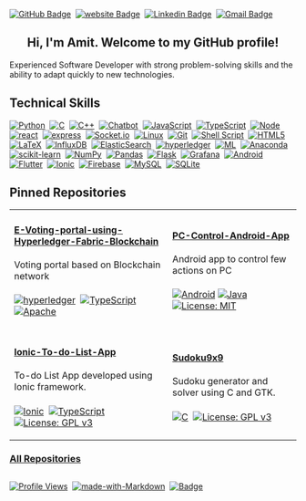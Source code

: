 
[website]: https://amitp98.github.io
[linkedin]: https://linkedin.com/
[mail]: mailto:@gmail.com
[github]: https://github.com/amitp98
[Markdown]: https://www.markdownguide.org/
[LICENSE]: https://github.com/amitp98/amitp98/blob/main/LICENSE

[![GitHub Badge](https://img.shields.io/badge/GitHub-100000?style=for-the-badge&logo=github&logoColor=white)][github]&nbsp;
[![website Badge](https://img.shields.io/badge/website-013243?style=for-the-badge&logo=&logoColor=white)][website]&nbsp;
[![Linkedin Badge](https://img.shields.io/badge/LinkedIn-0072b1?style=for-the-badge&logo=linkedin&logoColor=white)][linkedin]&nbsp;
[![Gmail Badge](https://img.shields.io/badge/Gmail-D14836?style=for-the-badge&logo=gmail&logoColor=white)][mail]&nbsp;

<!--
[![website Badge](https://img.shields.io/badge/website-000000?style=for-the-badge&logo=About.me&logoColor=white)][website]&nbsp;
-->

<h2 align="center"> Hi, I'm Amit. Welcome to my GitHub profile!</h1>

Experienced Software Developer with strong problem-solving skills and the ability to adapt quickly to new technologies.

## Technical Skills

[![Python](https://img.shields.io/badge/Python-3776AB?style=for-the-badge&logo=python&logoColor=white)][github]&nbsp;
[![C](https://img.shields.io/badge/C-%23013243.svg?style=for-the-badge&logo=&logoColor=white)][github]&nbsp;
[![C++](https://img.shields.io/badge/C%2B%2B-%23013243.svg?style=for-the-badge&logo=&logoColor=white)][github]&nbsp;
[![Chatbot](https://img.shields.io/badge/Chatbot-1877F2?style=for-the-badge&logo=dependabot&logoColor=white)][github]&nbsp;
[![JavaScript](https://img.shields.io/badge/JavaScript-F7DF1E?style=for-the-badge&logo=javascript&logoColor=black)][github]&nbsp;
[![TypeScript](https://img.shields.io/badge/TypeScript-007ACC?style=for-the-badge&logo=typescript&logoColor=white)][github]&nbsp;
[![Node](https://img.shields.io/badge/node.js-6DA55F?style=for-the-badge&logo=node.js&logoColor=white)][github]&nbsp;
[![react](https://img.shields.io/badge/react-%2320232a.svg?style=for-the-badge&logo=react&logoColor=%2361DAFB)][github]&nbsp;
[![express](https://img.shields.io/badge/express.js-%23404d59.svg?style=for-the-badge&logo=express&logoColor=%2361DAFB)][github]&nbsp;
[![Socket.io](https://img.shields.io/badge/Socket.io-330F63?style=for-the-badge&logo=socket.io&badgeColor=010101)][github]&nbsp;
[![Linux](https://img.shields.io/badge/Linux-FCC624?style=for-the-badge&logo=linux&logoColor=black)][github]&nbsp;
[![Git](https://img.shields.io/badge/git-%23F05033.svg?style=for-the-badge&logo=git&logoColor=white)][github]&nbsp;
[![Shell Script](https://img.shields.io/badge/shell_script-%23121011.svg?style=for-the-badge&logo=gnu-bash&logoColor=white)][github]&nbsp;
[![HTML5](https://img.shields.io/badge/html5-%23E34F26.svg?style=for-the-badge&logo=html5&logoColor=white)][github]&nbsp;
[![LaTeX](https://img.shields.io/badge/latex-%23008080.svg?style=for-the-badge&logo=latex&logoColor=white)][github]&nbsp;
[![InfluxDB](https://img.shields.io/badge/InfluxDB-%233880FF?style=for-the-badge&logo=InfluxDB&logoColor=white)][github]&nbsp;
[![ElasticSearch](https://img.shields.io/badge/-ElasticSearch-005571?style=for-the-badge&logo=elasticsearch)][github]&nbsp;
[![hyperledger](https://img.shields.io/badge/hyperledger-2F3134?style=for-the-badge&logo=hyperledger&logoColor=white)][github]&nbsp;
[![ML](https://img.shields.io/badge/Machine_Learning-%23013243.svg?style=for-the-badge&logo=&logoColor=white)][github]&nbsp;
[![Anaconda](https://img.shields.io/badge/Anaconda-%2344A833.svg?style=for-the-badge&logo=anaconda&logoColor=white)][github]&nbsp;
[![scikit-learn](https://img.shields.io/badge/scikit--learn-%23F7931E.svg?style=for-the-badge&logo=scikit-learn&logoColor=white)][github]&nbsp;
[![NumPy](https://img.shields.io/badge/numpy-%23013243.svg?style=for-the-badge&logo=numpy&logoColor=white)][github]&nbsp;
[![Pandas](https://img.shields.io/badge/pandas-%23150458.svg?style=for-the-badge&logo=pandas&logoColor=white)][github]&nbsp;
[![Flask](https://img.shields.io/badge/flask-%23000.svg?style=for-the-badge&logo=flask&logoColor=white)][github]&nbsp;
[![Grafana](https://img.shields.io/badge/grafana-%23F46800.svg?style=for-the-badge&logo=grafana&logoColor=white)][github]&nbsp;
[![Android](https://img.shields.io/badge/Android-3DDC84?style=for-the-badge&logo=android&logoColor=white)][github]&nbsp;
[![Flutter](https://img.shields.io/badge/Flutter-%2302569B.svg?style=for-the-badge&logo=Flutter&logoColor=white)][github]&nbsp;
[![Ionic](https://img.shields.io/badge/Ionic-%233880FF.svg?style=for-the-badge&logo=Ionic&logoColor=white)][github]&nbsp;
[![Firebase](https://img.shields.io/badge/firebase-%23039BE5.svg?style=for-the-badge&logo=firebase)][github]&nbsp;
[![MySQL](https://img.shields.io/badge/mysql-%2307405e.svg?style=for-the-badge&logo=mysql&logoColor=white)][github]&nbsp;
[![SQLite](https://img.shields.io/badge/sqlite-%2307405e.svg?style=for-the-badge&logo=sqlite&logoColor=white)][github]&nbsp;

## Pinned Repositories
<table>
<tr>
<td>

#### [E-Voting-portal-using-Hyperledger-Fabric-Blockchain](https://github.com/amitp98/E-Voting-portal-using-Hyperledger-Fabric-Blockchain)<br>
Voting portal based on Blockchain network
####
[![hyperledger](https://img.shields.io/badge/hyperledger-2F3134?style=for-the-badge&logo=hyperledger&logoColor=white)][github]&nbsp;
[![TypeScript](https://img.shields.io/badge/TypeScript-007ACC?style=for-the-badge&logo=typescript&logoColor=white)][github]&nbsp;
[![Apache](https://img.shields.io/badge/License-Apache_2.0-blue.svg?style=for-the-badge)](https://opensource.org/licenses/Apache-2.0)
</td>
<td>

#### [PC-Control-Android-App](https://github.com/amitp98/PC-Control-Android-App)
Android app to control few actions on PC
####
[![Android](https://img.shields.io/badge/Android-3DDC84?style=for-the-badge&logo=android&logoColor=white)][github]
[![Java](https://img.shields.io/badge/Java-ED8B00?style=for-the-badge&logo=java&logoColor=white)][github]
[![License: MIT](https://img.shields.io/badge/License-MIT-blue.svg?style=for-the-badge)](https://opensource.org/licenses/MIT)
</td>
</tr>
<tr>
<td>
</td>
<td>
</td>
</tr>
<tr>
<td>

#### [Ionic-To-do-List-App ](https://github.com/amitp98/Ionic-To-do-List-App)<br>
To-do List App developed using Ionic framework.
####
[![Ionic](https://img.shields.io/badge/Ionic-%233880FF.svg?style=for-the-badge&logo=Ionic&logoColor=white)][github]&nbsp;
[![TypeScript](https://img.shields.io/badge/TypeScript-007ACC?style=for-the-badge&logo=typescript&logoColor=white)][github]&nbsp;
[![License: GPL v3](https://img.shields.io/badge/License-GPLv3-blue.svg?style=for-the-badge)](https://www.gnu.org/licenses/gpl-3.0)
</td>
<td>

#### [Sudoku9x9](https://github.com/amitp98/Sudoku9x9)<br>
Sudoku generator and solver using C and GTK.
#### 
[![C](https://img.shields.io/badge/C-%23013243.svg?style=for-the-badge&logo=&logoColor=white)][github]&nbsp;
[![License: GPL v3](https://img.shields.io/badge/License-GPLv3-blue.svg?style=for-the-badge)](https://www.gnu.org/licenses/gpl-3.0)
</td>
</tr>
</table>


### [All Repositories](https://github.com/amitp98?tab=repositories)<br>


##
[![Profile Views](https://komarev.com/ghpvc/?username=amitp98)][github]&nbsp; [![made-with-Markdown](https://img.shields.io/badge/Made%20with-Markdown-1f425f.svg)][Markdown]&nbsp; [![Badge](https://img.shields.io/badge/License-MIT-blue.svg)][LICENSE]&nbsp;

<!--
**amitp98/amitp98** is a ✨ _special_ ✨ repository because its `README.md` (this file) appears on your GitHub profile.

Here are some ideas to get you started:

- 🔭 I’m currently working on ...
- 🌱 I’m currently learning ...
- 👯 I’m looking to collaborate on ...
- 🤔 I’m looking for help with ...
- 💬 Ask me about ...
- 📫 How to reach me: ...
- 😄 Pronouns: ...
- ⚡ Fun fact: ...

-->
